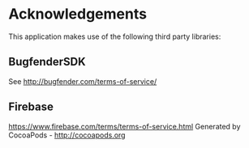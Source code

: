 # Acknowledgements
This application makes use of the following third party libraries:

## BugfenderSDK

See http://bugfender.com/terms-of-service/

## Firebase

https://www.firebase.com/terms/terms-of-service.html
Generated by CocoaPods - http://cocoapods.org
